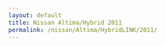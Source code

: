 ```yaml
---
layout: default
title: Nissan Altima/Hybrid 2011
permalink: /nissan/Altima/HybridLINK/2011/
---
```

